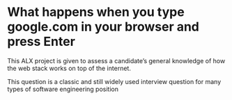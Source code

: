 <h1>What happens when you type google.com in your browser and press Enter</h1>
<p>This ALX project is given to assess a candidate’s general knowledge of how the web stack works on top of the internet.</p>
<p>This question is a classic and still widely used interview question for many types of software engineering position</p>

